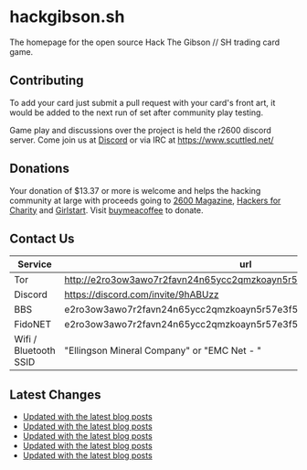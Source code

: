 # hackgibson.sh
The homepage for the open source Hack The Gibson // SH trading card game.


## Contributing

To add your card just submit a pull request with your card's front art, it would be added to the next run of set after community play testing.

Game play and discussions over the project is held the r2600 discord server. Come join us at [Discord](https://discord.com/invite/9hABUzz) or via IRC at https://www.scuttled.net/


## Donations

Your donation of $13.37 or more is welcome and helps the hacking community at large with proceeds going to [2600 Magazine](https://2600.com/), [Hackers for Charity](https://hackersforcharity.org) and [Girlstart](https://girlstart.org).  Visit [buymeacoffee](https://www.buymeacoffee.com/hackgibson.sh) to donate.


## Contact Us

Service | url
-|-
Tor | http://e2ro3ow3awo7r2favn24n65ycc2qmzkoayn5r57e3f56nvjwdcgg32ad.onion
Discord | https://discord.com/invite/9hABUzz
BBS | e2ro3ow3awo7r2favn24n65ycc2qmzkoayn5r57e3f56nvjwdcgg32ad.onion:23
FidoNET | e2ro3ow3awo7r2favn24n65ycc2qmzkoayn5r57e3f56nvjwdcgg32ad.onion:24554
Wifi / Bluetooth SSID | "Ellingson Mineral Company" or "EMC Net - <fidonet address>"

## Latest Changes
<!-- BLOG-POST-LIST:START -->
- [Updated with the latest blog posts](https://github.com/DFW2600/hackgibson.sh/commit/4562909f8ccdfd521342c5d62e5e525d0d541fff)
- [Updated with the latest blog posts](https://github.com/DFW2600/hackgibson.sh/commit/fa642b68f35c66447446afd657527fa3f26b9f9e)
- [Updated with the latest blog posts](https://github.com/DFW2600/hackgibson.sh/commit/b522c4ea9525025619953925895be8c828e4ffdd)
- [Updated with the latest blog posts](https://github.com/DFW2600/hackgibson.sh/commit/e3c1f15e2b136dc361170d015d1554d2c1bcf6dd)
- [Updated with the latest blog posts](https://github.com/DFW2600/hackgibson.sh/commit/a75134f9051f64604017a9ba43a6bf6b82ee1bf0)
<!-- BLOG-POST-LIST:END -->
